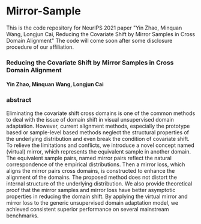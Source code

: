 # Mirror-Sample

This is the code repository for NeurIPS 2021 paper  "Yin Zhao, Minquan Wang, Longjun Cai, Reducing the Covariate Shift by Mirror Samples in Cross Domain Alignment"
The code will come soon after some disclosure procedure of our affiliation.


### Reducing the Covariate Shift by Mirror Samples in Cross Domain Alignment

#### Yin Zhao, Minquan Wang, Longjun Cai

### abstract 
Eliminating the covariate shift cross domains is one of the common methods to deal with the issue of domain shift in visual unsupervised domain adaptation.
However, current alignment methods, especially the prototype based or sample-level based methods neglect the structural properties of the underlying distribution and even break the condition 
of covariate shift.
To relieve the limitations and conflicts, we introduce a novel concept named (virtual) mirror, which represents the equivalent sample in another domain.
The equivalent sample pairs, named mirror pairs reflect the natural correspondence of the empirical distributions.
Then a mirror loss, which aligns the mirror pairs cross domains, is constructed to enhance the alignment of the domains.
The proposed method does not distort the internal structure of the underlying distribution.
We also provide theoretical proof that the mirror samples and mirror loss have better asymptotic properties in reducing the domain shift.
By applying the virtual mirror and mirror loss to the generic unsupervised domain adaptation model, we achieved consistent superior performance on several mainstream benchmarks.
